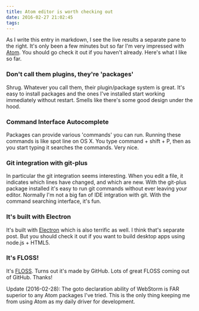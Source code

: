 ```yaml
---
title: Atom editor is worth checking out
date: 2016-02-27 21:02:45
tags:
---
```


As I write this entry in markdown, I see the live results a separate pane to the right. It's only been a few minutes but so far I'm very impressed with [Atom](http://atom.io). You should go check it out if you haven't already. Here's what I like so far.

### Don't call them plugins, they're 'packages'

Shrug. Whatever you call them, their plugin/package system is great. It's easy to install packages and the ones I've installed start working immediately without restart. Smells like there's some good design under the hood.

### Command Interface Autocomplete

Packages can provide various 'commands' you can run. Running these commands is like spot line on OS X. You type command + shift + P, then as you start typing it searches the commands. Very nice.

### Git integration with git-plus

In particular the git integration seems interesting. When you edit a file, it indicates which lines have changed, and which are new. With the git-plus package installed it's easy to run git commands without ever leaving your editor. Normally I'm not a big fan of IDE intgration with git. With the command searching interface, it's fun.

### It's built with Electron

It's built with [Electron](http://http://electron.atom.io/) which is also terrific as well. I think that's separate post. But you should check it out if you want to build desktop apps using node.js + HTML5.

### It's FLOSS!

It's [FLOSS](https://en.wikipedia.org/wiki/Free_and_open-source_software). Turns out it's made by GitHub. Lots of great FLOSS coming out of GitHub. Thanks!

Update (2016-02-28):  The goto declaration ability of WebStorm is FAR superior
to any Atom packages I've tried. This is the only thing keeping me from using Atom
as my daily driver for development.
